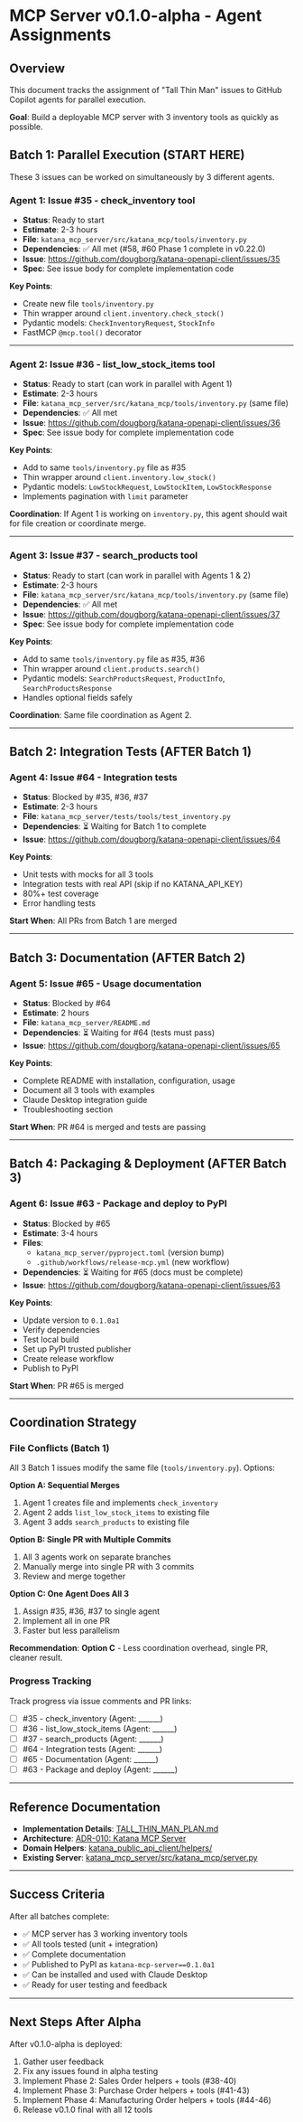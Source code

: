 # MCP Server v0.1.0-alpha - Agent Assignments

## Overview

This document tracks the assignment of "Tall Thin Man" issues to GitHub Copilot agents
for parallel execution.

**Goal**: Build a deployable MCP server with 3 inventory tools as quickly as possible.

## Batch 1: Parallel Execution (START HERE)

These 3 issues can be worked on simultaneously by 3 different agents.

### Agent 1: Issue #35 - check_inventory tool

- **Status**: Ready to start
- **Estimate**: 2-3 hours
- **File**: `katana_mcp_server/src/katana_mcp/tools/inventory.py`
- **Dependencies**: ✅ All met (#58, #60 Phase 1 complete in v0.22.0)
- **Issue**: https://github.com/dougborg/katana-openapi-client/issues/35
- **Spec**: See issue body for complete implementation code

**Key Points**:

- Create new file `tools/inventory.py`
- Thin wrapper around `client.inventory.check_stock()`
- Pydantic models: `CheckInventoryRequest`, `StockInfo`
- FastMCP `@mcp.tool()` decorator

______________________________________________________________________

### Agent 2: Issue #36 - list_low_stock_items tool

- **Status**: Ready to start (can work in parallel with Agent 1)
- **Estimate**: 2-3 hours
- **File**: `katana_mcp_server/src/katana_mcp/tools/inventory.py` (same file)
- **Dependencies**: ✅ All met
- **Issue**: https://github.com/dougborg/katana-openapi-client/issues/36
- **Spec**: See issue body for complete implementation code

**Key Points**:

- Add to same `tools/inventory.py` file as #35
- Thin wrapper around `client.inventory.low_stock()`
- Pydantic models: `LowStockRequest`, `LowStockItem`, `LowStockResponse`
- Implements pagination with `limit` parameter

**Coordination**: If Agent 1 is working on `inventory.py`, this agent should wait for
file creation or coordinate merge.

______________________________________________________________________

### Agent 3: Issue #37 - search_products tool

- **Status**: Ready to start (can work in parallel with Agents 1 & 2)
- **Estimate**: 2-3 hours
- **File**: `katana_mcp_server/src/katana_mcp/tools/inventory.py` (same file)
- **Dependencies**: ✅ All met
- **Issue**: https://github.com/dougborg/katana-openapi-client/issues/37
- **Spec**: See issue body for complete implementation code

**Key Points**:

- Add to same `tools/inventory.py` file as #35, #36
- Thin wrapper around `client.products.search()`
- Pydantic models: `SearchProductsRequest`, `ProductInfo`, `SearchProductsResponse`
- Handles optional fields safely

**Coordination**: Same file coordination as Agent 2.

______________________________________________________________________

## Batch 2: Integration Tests (AFTER Batch 1)

### Agent 4: Issue #64 - Integration tests

- **Status**: Blocked by #35, #36, #37
- **Estimate**: 2-3 hours
- **File**: `katana_mcp_server/tests/tools/test_inventory.py`
- **Dependencies**: ⏳ Waiting for Batch 1 to complete
- **Issue**: https://github.com/dougborg/katana-openapi-client/issues/64

**Key Points**:

- Unit tests with mocks for all 3 tools
- Integration tests with real API (skip if no KATANA_API_KEY)
- 80%+ test coverage
- Error handling tests

**Start When**: All PRs from Batch 1 are merged

______________________________________________________________________

## Batch 3: Documentation (AFTER Batch 2)

### Agent 5: Issue #65 - Usage documentation

- **Status**: Blocked by #64
- **Estimate**: 2 hours
- **File**: `katana_mcp_server/README.md`
- **Dependencies**: ⏳ Waiting for #64 (tests must pass)
- **Issue**: https://github.com/dougborg/katana-openapi-client/issues/65

**Key Points**:

- Complete README with installation, configuration, usage
- Document all 3 tools with examples
- Claude Desktop integration guide
- Troubleshooting section

**Start When**: PR #64 is merged and tests are passing

______________________________________________________________________

## Batch 4: Packaging & Deployment (AFTER Batch 3)

### Agent 6: Issue #63 - Package and deploy to PyPI

- **Status**: Blocked by #65
- **Estimate**: 3-4 hours
- **Files**:
  - `katana_mcp_server/pyproject.toml` (version bump)
  - `.github/workflows/release-mcp.yml` (new workflow)
- **Dependencies**: ⏳ Waiting for #65 (docs must be complete)
- **Issue**: https://github.com/dougborg/katana-openapi-client/issues/63

**Key Points**:

- Update version to `0.1.0a1`
- Verify dependencies
- Test local build
- Set up PyPI trusted publisher
- Create release workflow
- Publish to PyPI

**Start When**: PR #65 is merged

______________________________________________________________________

## Coordination Strategy

### File Conflicts (Batch 1)

All 3 Batch 1 issues modify the same file (`tools/inventory.py`). Options:

**Option A: Sequential Merges**

1. Agent 1 creates file and implements `check_inventory`
1. Agent 2 adds `list_low_stock_items` to existing file
1. Agent 3 adds `search_products` to existing file

**Option B: Single PR with Multiple Commits**

1. All 3 agents work on separate branches
1. Manually merge into single PR with 3 commits
1. Review and merge together

**Option C: One Agent Does All 3**

1. Assign #35, #36, #37 to single agent
1. Implement all in one PR
1. Faster but less parallelism

**Recommendation**: **Option C** - Less coordination overhead, single PR, cleaner
result.

### Progress Tracking

Track progress via issue comments and PR links:

- [ ] #35 - check_inventory (Agent: \_\_\_\_\_\_)
- [ ] #36 - list_low_stock_items (Agent: \_\_\_\_\_\_)
- [ ] #37 - search_products (Agent: \_\_\_\_\_\_)
- [ ] #64 - Integration tests (Agent: \_\_\_\_\_\_)
- [ ] #65 - Documentation (Agent: \_\_\_\_\_\_)
- [ ] #63 - Package and deploy (Agent: \_\_\_\_\_\_)

______________________________________________________________________

## Reference Documentation

- **Implementation Details**: [TALL_THIN_MAN_PLAN.md](./TALL_THIN_MAN_PLAN.md)
- **Architecture**: [ADR-010: Katana MCP Server](../adr/0010-katana-mcp-server.md)
- **Domain Helpers**:
  [katana_public_api_client/helpers/](../../katana_public_api_client/helpers/)
- **Existing Server**:
  [katana_mcp_server/src/katana_mcp/server.py](../../katana_mcp_server/src/katana_mcp/server.py)

______________________________________________________________________

## Success Criteria

After all batches complete:

- ✅ MCP server has 3 working inventory tools
- ✅ All tools tested (unit + integration)
- ✅ Complete documentation
- ✅ Published to PyPI as `katana-mcp-server==0.1.0a1`
- ✅ Can be installed and used with Claude Desktop
- ✅ Ready for user testing and feedback

______________________________________________________________________

## Next Steps After Alpha

After v0.1.0-alpha is deployed:

1. Gather user feedback
1. Fix any issues found in alpha testing
1. Implement Phase 2: Sales Order helpers + tools (#38-40)
1. Implement Phase 3: Purchase Order helpers + tools (#41-43)
1. Implement Phase 4: Manufacturing Order helpers + tools (#44-46)
1. Release v0.1.0 final with all 12 tools
